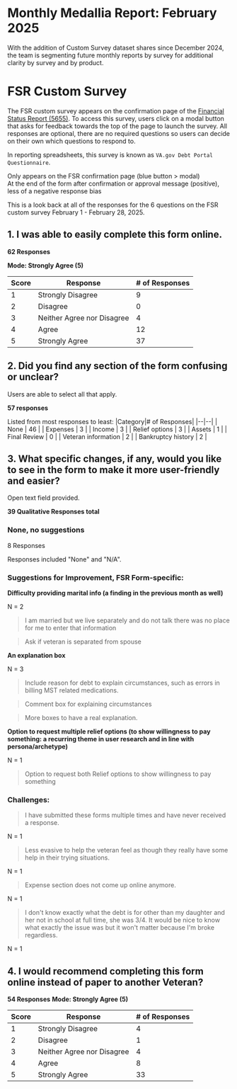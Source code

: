
# Monthly Medallia Report: February 2025

With the addition of Custom Survey dataset shares since December 2024, the team is segmenting future monthly reports by survey for additional clarity by survey and by product. 

# FSR Custom Survey 

The FSR custom survey appears on the confirmation page of the [Financial Status Report (5655)](http://va.gov/manage-va-debt/request-debt-help-form-5655/introduction). To access this survey, users click on a modal button that asks for feedback towards the top of the page to launch the survey. All responses are optional, there are no required questions so users can decide on their own which questions to respond to. 

In reporting spreadsheets, this survey is known as `VA.gov Debt Portal Questionnaire`.

Only appears on the FSR confirmation page (blue button > modal)  
At the end of the form after confirmation or approval message (positive), less of a negative response bias

This is a look back at all of the responses for the 6 questions on the  FSR custom survey February 1 - February 28, 2025.


## 1. I was able to easily complete this form online.

**62 Responses**

**Mode: Strongly Agree (5)**

|Score|Response|# of Responses|
|--|--|--|
| 1 | Strongly Disagree | 9 |
| 2 | Disagree | 0 |
| 3 | Neither Agree nor Disagree | 4 |
| 4 | Agree | 12 |
| 5 | Strongly Agree | 37 |


 ## 2. Did you find any section of the form confusing or unclear? 
 
Users are able to select all that apply.

**57 responses**

Listed from most responses to least: 
|Category|# of Responses|
|--|--|
| None | 46 |
| Expenses | 3 |
| Income | 3 |
| Relief options | 3 |
| Assets | 1 |
| Final Review | 0 |
| Veteran information | 2 |
| Bankruptcy history | 2 |



## 3. What specific changes, if any, would you like to see in the form to make it more user-friendly and easier?

Open text field provided.

**39 Qualitative Responses total**

### None, no suggestions

8 Responses

Responses included "None" and "N/A".

### Suggestions for Improvement, FSR Form-specific: 

**Difficulty providing marital info (a finding in the previous month as well)**

N = 2 

> I am married but we live separately and do not talk there was no place for me to enter that information

> Ask if veteran is separated from spouse

**An explanation box**

N = 3

> Include reason for debt to explain circumstances, such as errors in billing MST related medications.

> Comment box for explaining circumstances

> More boxes to have a real explanation.


**Option to request multiple relief options (to show willingness to pay something: a recurring theme in user research and in line with persona/archetype)**

N = 1

>Option to request both Relief options to show willingness to pay something


### Challenges: 

> I have submitted these forms multiple times and have never received a response.

N = 1


> Less evasive to help the veteran feel as though they really have some help in their trying situations.

N = 1

> Expense section does not come up online anymore.

N = 1


> I don't know exactly what the debt is for other than my daughter and her not in school at full time, she was 3/4. It would be nice to know what exactly the issue was but it won't matter because I'm broke regardless.

N = 1

## 4. I would recommend completing this form online instead of paper to another Veteran?

**54 Responses**
**Mode: Strongly Agree (5)**

|Score|Response|# of Responses|
|--|--|--|
| 1 | Strongly Disagree | 4 |
| 2 | Disagree | 1 |
| 3 | Neither Agree nor Disagree | 4 |
| 4 | Agree | 8 |
| 5 | Strongly Agree | 33 |
